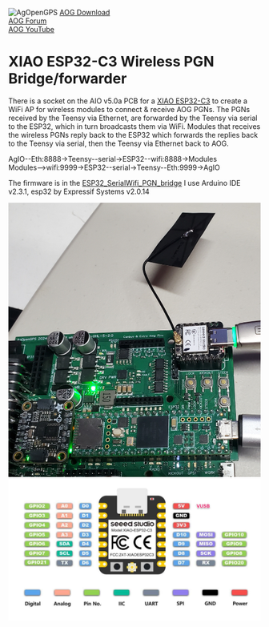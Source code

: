![AgOpenGPS](https://github.com/m-elias/AOG-AiO-RVC-100hz/blob/main/media/agopengps%20name%20logo.png)
[AOG Download](https://github.com/farmerbriantee/AgOpenGPS/releases)<br>
[AOG Forum](https://discourse.agopengps.com/)<br>
[AOG YouTube](https://youtube.com/@AgOpenGPS)

# XIAO ESP32-C3 Wireless PGN Bridge/forwarder
There is a socket on the AIO v5.0a PCB for a [XIAO ESP32-C3](https://www.seeedstudio.com/Seeed-XIAO-ESP32C3-p-5431.html) to create a WiFi AP for wireless modules to connect & receive AOG PGNs. The PGNs received by the Teensy via Ethernet, are forwarded by the Teensy via serial to the ESP32, which in turn broadcasts them via WiFi. Modules that receives the wireless PGNs reply back to the ESP32 which forwards the replies back to the Teensy via serial, then the Teensy via Ethernet back to AOG.

AgIO--Eth:8888->Teensy--serial->ESP32--wifi:8888->Modules<br>
Modules-->wifi:9999->ESP32--serial->Teensy--Eth:9999->AgIO

The firmware is in the [ESP32_SerialWifi_PGN_bridge](https://github.com/m-elias/AOG-ESP32-PGN-Bridge/tree/main/ESP32_SerialWifi_PGN_bridge)
I use Arduino IDE v2.3.1, esp32 by Expressif Systems v2.0.14

![ESP32 on v5.0z PCB](https://github.com/m-elias/AOG-ESP32-PGN-Bridge/blob/main/media/ESP32-C3%20on%20v5.0a%20PCB.jpg)
![XIAO ESP32C3 pinout](https://github.com/m-elias/AOG-ESP32-PGN-Bridge/blob/main/media/Seeed-XIAO-ESP32-C3-Pinout-1.jpg)






